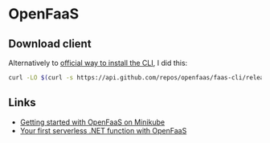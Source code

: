 # OpenFaaS

## Download client

Alternatively to [official way to install the CLI](https://github.com/openfaas/faas-cli#get-started-install-the-cli), I did this: 

```bash
curl -LO $(curl -s https://api.github.com/repos/openfaas/faas-cli/releases/latest | jq -r ".assets[] | select(.name == \"faas-cli.exe\") | .browser_download_url")
```

## Links

- [Getting started with OpenFaaS on Minikube](https://medium.com/@lizrice/getting-started-with-openfaas-on-minikube-8d51987f5bbb)
- [Your first serverless .NET function with OpenFaaS](https://medium.com/@rorpage/your-first-serverless-net-function-with-openfaas-27573017dedb)
